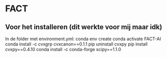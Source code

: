 # FACT

## Voor het installeren (dit werkte voor mij maar idk)
In de folder met environment.yml:
conda env create
conda activate FACT-AI
conda install -c cvxgrp cvxcanon==0.1.1
pip uninstall cvxpy
pip install cvxpy==0.4.10
conda install -c conda-forge scipy==1.1.0

